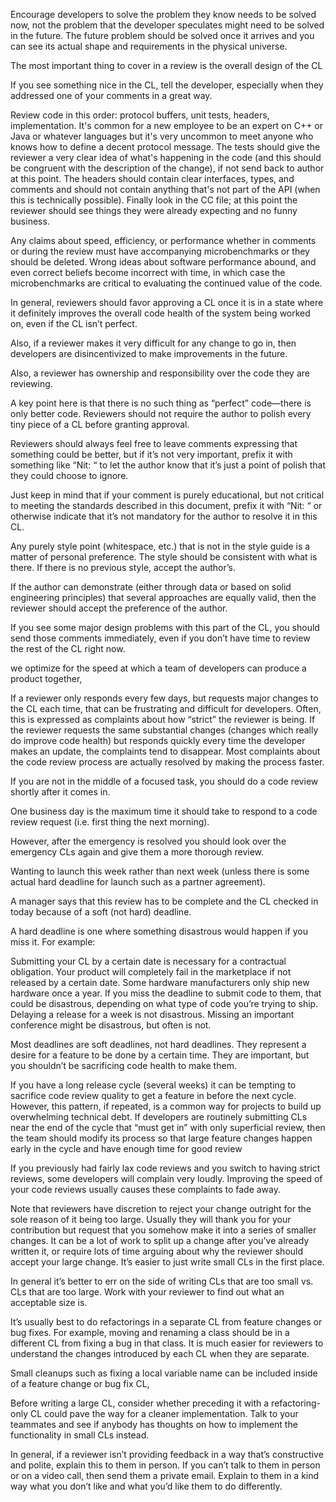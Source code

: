 Encourage developers to solve the problem they know needs to be solved now, not the problem that the developer speculates might need to be solved in the future. The future problem should be solved once it arrives and you can see its actual shape and requirements in the physical universe.

The most important thing to cover in a review is the overall design of the CL

 If you see something nice in the CL, tell the developer, especially when they addressed one of your comments in a great way. 

Review code in this order: protocol buffers, unit tests, headers, implementation. It's common for a new employee to be an expert on C++ or Java or whatever languages but it's very uncommon to meet anyone who knows how to define a decent protocol message. The tests should give the reviewer a very clear idea of what's happening in the code (and this should be congruent with the description of the change), if not send back to author at this point. The headers should contain clear interfaces, types, and comments and should not contain anything that's not part of the API (when this is technically possible). Finally look in the CC file; at this point the reviewer should see things they were already expecting and no funny business.

Any claims about speed, efficiency, or performance whether in comments or during the review must have accompanying microbenchmarks or they should be deleted. Wrong ideas about software performance abound, and even correct beliefs become incorrect with time, in which case the microbenchmarks are critical to evaluating the continued value of the code.

In general, reviewers should favor approving a CL once it is in a state where it definitely improves the overall code health of the system being worked on, even if the CL isn’t perfect.

Also, if a reviewer makes it very difficult for any change to go in, then developers are disincentivized to make improvements in the future.

Also, a reviewer has ownership and responsibility over the code they are reviewing.

A key point here is that there is no such thing as “perfect” code—there is only better code. Reviewers should not require the author to polish every tiny piece of a CL before granting approval.

Reviewers should always feel free to leave comments expressing that something could be better, but if it’s not very important, prefix it with something like “Nit: “ to let the author know that it’s just a point of polish that they could choose to ignore.

Just keep in mind that if your comment is purely educational, but not critical to meeting the standards described in this document, prefix it with “Nit: “ or otherwise indicate that it’s not mandatory for the author to resolve it in this CL.

 Any purely style point (whitespace, etc.) that is not in the style guide is a matter of personal preference. The style should be consistent with what is there. If there is no previous style, accept the author’s.

  If the author can demonstrate (either through data or based on solid engineering principles) that several approaches are equally valid, then the reviewer should accept the preference of the author.

  If you see some major design problems with this part of the CL, you should send those comments immediately, even if you don’t have time to review the rest of the CL right now.

  we optimize for the speed at which a team of developers can produce a product together,

   If a reviewer only responds every few days, but requests major changes to the CL each time, that can be frustrating and difficult for developers. Often, this is expressed as complaints about how “strict” the reviewer is being. If the reviewer requests the same substantial changes (changes which really do improve code health) but responds quickly every time the developer makes an update, the complaints tend to disappear. Most complaints about the code review process are actually resolved by making the process faster.

If you are not in the middle of a focused task, you should do a code review shortly after it comes in.

One business day is the maximum time it should take to respond to a code review request (i.e. first thing the next morning).

However, after the emergency is resolved you should look over the emergency CLs again and give them a more thorough review.

Wanting to launch this week rather than next week (unless there is some actual hard deadline for launch such as a partner agreement).

A manager says that this review has to be complete and the CL checked in today because of a soft (not hard) deadline.

A hard deadline is one where something disastrous would happen if you miss it. For example:

Submitting your CL by a certain date is necessary for a contractual obligation.
Your product will completely fail in the marketplace if not released by a certain date.
Some hardware manufacturers only ship new hardware once a year. If you miss the deadline to submit code to them, that could be disastrous, depending on what type of code you’re trying to ship.
Delaying a release for a week is not disastrous. Missing an important conference might be disastrous, but often is not.

Most deadlines are soft deadlines, not hard deadlines. They represent a desire for a feature to be done by a certain time. They are important, but you shouldn’t be sacrificing code health to make them.

If you have a long release cycle (several weeks) it can be tempting to sacrifice code review quality to get a feature in before the next cycle. However, this pattern, if repeated, is a common way for projects to build up overwhelming technical debt. If developers are routinely submitting CLs near the end of the cycle that “must get in” with only superficial review, then the team should modify its process so that large feature changes happen early in the cycle and have enough time for good review

If you previously had fairly lax code reviews and you switch to having strict reviews, some developers will complain very loudly. Improving the speed of your code reviews usually causes these complaints to fade away.

Note that reviewers have discretion to reject your change outright for the sole reason of it being too large. Usually they will thank you for your contribution but request that you somehow make it into a series of smaller changes. It can be a lot of work to split up a change after you’ve already written it, or require lots of time arguing about why the reviewer should accept your large change. It’s easier to just write small CLs in the first place.

In general it’s better to err on the side of writing CLs that are too small vs. CLs that are too large. Work with your reviewer to find out what an acceptable size is.

It’s usually best to do refactorings in a separate CL from feature changes or bug fixes. For example, moving and renaming a class should be in a different CL from fixing a bug in that class. It is much easier for reviewers to understand the changes introduced by each CL when they are separate.

Small cleanups such as fixing a local variable name can be included inside of a feature change or bug fix CL,

Before writing a large CL, consider whether preceding it with a refactoring-only CL could pave the way for a cleaner implementation. Talk to your teammates and see if anybody has thoughts on how to implement the functionality in small CLs instead.

In general, if a reviewer isn’t providing feedback in a way that’s constructive and polite, explain this to them in person. If you can’t talk to them in person or on a video call, then send them a private email. Explain to them in a kind way what you don’t like and what you’d like them to do differently.
  
